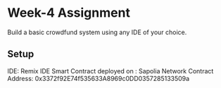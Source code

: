 # Week-4 Assignment

Build a basic crowdfund system using any IDE of your choice.


## Setup
IDE: Remix IDE
Smart Contract deployed on : Sapolia Network
Contract Address: 0x3372f92E74f535633A8969c0DD0357285133509a
